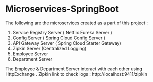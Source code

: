 # Microservices-SpringBoot
The following are the microservices created as a part of this project : 
1. Service Registry Server ( Netflix Eureka Server )
2. Config Server ( Spring Cloud Config Server )
3. API Gateway Server ( Spring Cloud Starter Gateway)
4. Zipkin Server (Centralized Logging)
5. Employee Server 
6. Department Server

The Employee & Department Server interact with each other using HttpExchange
. Zipkin link to check logs : http://localhost:9411/zipkin
